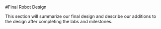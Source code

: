 #Final Robot Design

This section will summarize our final design and describe our additions to the design after completing the labs and milestones.


